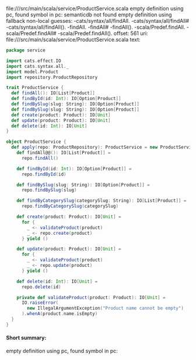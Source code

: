 file://<WORKSPACE>/src/main/scala/service/ProductService.scala
empty definition using pc, found symbol in pc: 
semanticdb not found
empty definition using fallback
non-local guesses:
	 -cats/syntax/all/findAll.
	 -cats/syntax/all/findAll#
	 -cats/syntax/all/findAll().
	 -findAll.
	 -findAll#
	 -findAll().
	 -scala/Predef.findAll.
	 -scala/Predef.findAll#
	 -scala/Predef.findAll().
offset: 561
uri: file://<WORKSPACE>/src/main/scala/service/ProductService.scala
text:
```scala
package service

import cats.effect.IO
import cats.syntax.all._
import model.Product
import repository.ProductRepository

trait ProductService {
  def findAll(): IO[List[Product]]
  def findById(id: Int): IO[Option[Product]]
  def findBySlug(slug: String): IO[Option[Product]]
  def findBySlug(slug: String): IO[Option[Product]]
  def create(product: Product): IO[Unit]
  def update(product: Product): IO[Unit]
  def delete(id: Int): IO[Unit]
}

object ProductService {
  def apply(repo: ProductRepository): ProductService = new ProductService {
    def findAll@@(): IO[List[Product]] =
      repo.findAll()

    def findById(id: Int): IO[Option[Product]] =
      repo.findById(id)

    def findBySlug(slug: String): IO[Option[Product]] =
      repo.findBySlug(slug)

    def findByCategorySlug(categorySlug: String): IO[List[Product]] =
      repo.findByCategorySlug(categorySlug)

    def create(product: Product): IO[Unit] =
      for {
        _ <- validateProduct(product)
        _ <- repo.create(product)
      } yield ()

    def update(product: Product): IO[Unit] =
      for {
        _ <- validateProduct(product)
        _ <- repo.update(product)
      } yield ()

    def delete(id: Int): IO[Unit] =
      repo.delete(id)

    private def validateProduct(product: Product): IO[Unit] =
      IO.raiseError(
        new IllegalArgumentException("Product name cannot be empty")
      ).whenA(product.name.isEmpty)
  }
}

```


#### Short summary: 

empty definition using pc, found symbol in pc: 